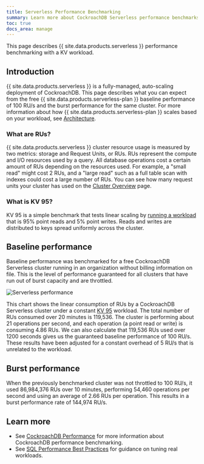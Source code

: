 ```yaml
---
title: Serverless Performance Benchmarking
summary: Learn more about CockroachDB Serverless performance benchmarks
toc: true
docs_area: manage
---
```


This page describes {{ site.data.products.serverless }} performance benchmarking with a KV workload.

## Introduction

{{ site.data.products.serverless }} is a fully-managed, auto-scaling deployment of CockroachDB. This page describes what you can expect from the free {{ site.data.products.serverless-plan }} baseline performance of 100 RU/s and the burst performance for the same cluster. For more information about how {{ site.data.products.serverless-plan }} scales based on your workload, see [Architecture](architecture.html#performance).

### What are RUs?

{{ site.data.products.serverless }} cluster resource usage is measured by two metrics: storage and Request Units, or RUs. RUs represent the compute and I/O resources used by a query. All database operations cost a certain amount of RUs depending on the resources used. For example, a "small read" might cost 2 RUs, and a "large read" such as a full table scan with indexes could cost a large number of RUs. You can see how many request units your cluster has used on the [Cluster Overview](serverless-cluster-management.html#view-cluster-overview) page.

### What is KV 95?

KV 95 is a simple benchmark that tests linear scaling by [running a workload](../{{site.versions["stable"]}}/cockroach-workload.html#workloads) that is 95% point reads and 5% point writes. Reads and writes are distributed to keys spread uniformly across the cluster.

## Baseline performance

Baseline performance was benchmarked for a free CockroachDB Serverless cluster running in an organization without billing information on file. This is the level of performance guaranteed for all clusters that have run out of burst capacity and are throttled.

<img src="{{ 'images/cockroachcloud/serverless-performance.png' | relative_url }}" alt="Serverless performance" style="max-width:100%" />

This chart shows the linear consumption of RUs by a CockroachDB Serverless cluster under a constant [KV 95](#what-is-kv-95) workload. The total number of RUs consumed over 20 minutes is 119,536. The cluster is performing about 21 operations per second, and each operation (a point read or write) is consuming 4.86 RUs. We can also calculate that 119,536 RUs used over 1200 seconds gives us the guaranteed baseline performance of 100 RU/s. These results have been adjusted for a constant overhead of 5 RU/s that is unrelated to the workload.

## Burst performance

When the previously benchmarked cluster was not throttled to 100 RU/s, it used 86,984,376 RUs over 10 minutes, performing 54,460 operations per second and using an average of 2.66 RUs per operation. This results in a burst performance rate of 144,974 RU/s.

## Learn more

- See [CockroachDB Performance](../{{site.versions["stable"]}}/performance.html) for more information about CockroachDB performance benchmarking.
- See [SQL Performance Best Practices](../{{site.versions["stable"]}}/performance-best-practices-overview.html) for guidance on tuning real workloads.
